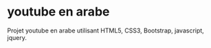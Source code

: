 <div>
<h1> youtube en arabe </h1>
<p>Projet youtube en arabe utilisant HTML5, CSS3, Bootstrap, javascript, jquery.</p>
<div>
</div>
</div> 
